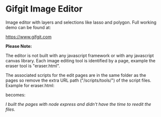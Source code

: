 # Gifgit Image Editor
Image editor with layers and selections like lasso and polygon. Full working demo can be found at:

https://www.gifgit.com

**Please Note:**

The editor is not built with any javascript framework or with any javascript canvas library. Each image editing tool is identified by a page, example the eraser tool is "eraser.html". 

The associated scripts for the edit pages are in the same folder as the pages so remove the extra URL path ("/scripts/tools/") of the script files.
Example for eraser.html:

<script src="/scripts/tools/eraser.js"></script>
becomes:
<script src="eraser.js"></script>


*I built the pages with node express and didn't have the time to reedit the files.*
